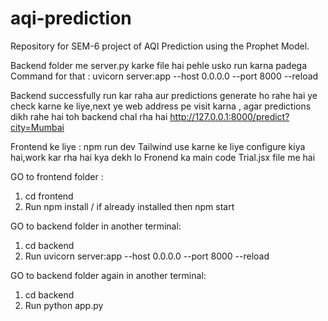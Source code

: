 # aqi-prediction
Repository for SEM-6 project of AQI Prediction using the Prophet Model.

Backend folder me server.py karke file hai pehle usko run karna padega
Command for that : 
uvicorn server:app --host 0.0.0.0 --port 8000 --reload

Backend successfully run kar raha aur predictions generate ho rahe hai ye check karne ke liye,next ye web address pe visit karna , agar predictions dikh rahe hai toh backend chal rha hai
http://127.0.0.1:8000/predict?city=Mumbai


Frontend ke liye : npm run dev
Tailwind use karne ke liye configure kiya hai,work kar rha hai kya dekh lo
Fronend ka main code Trial.jsx file me hai



GO to frontend folder :
1. cd frontend
2. Run npm install / if already installed then npm start

GO to backend folder in another terminal:
1. cd backend
2. Run uvicorn server:app --host 0.0.0.0 --port 8000 --reload

GO to backend folder again in another terminal:
1. cd backend
2. Run python app.py

